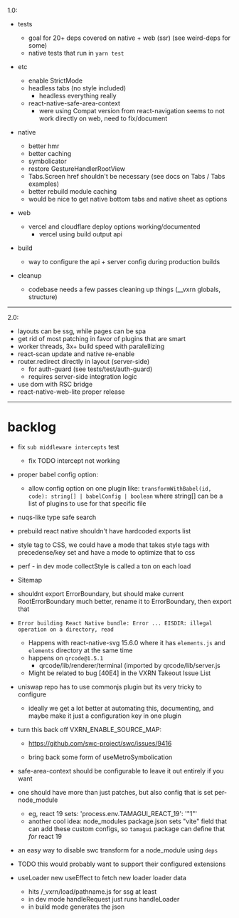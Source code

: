 1.0:

  - tests
    - goal for 20+ deps covered on native + web (ssr) (see weird-deps for some)
    - native tests that run in `yarn test`

  - etc
    - enable StrictMode
    - headless tabs (no style included)
      - headless everything really
    - react-native-safe-area-context
      - were using Compat version from react-navigation seems to not work directly on web, need to fix/document

  - native
    - better hmr
    - better caching
    - symbolicator
    - restore GestureHandlerRootView
    - Tabs.Screen href shouldn't be necessary (see docs on Tabs / Tabs examples)
    - better rebuild module caching
    - would be nice to get native bottom tabs and native sheet as options

  - web
    - vercel and cloudflare deploy options working/documented
      - vercel using build output api

  - build
    - way to configure the api + server config during production builds

  - cleanup
    - codebase needs a few passes cleaning up things (__vxrn globals, structure)

---

2.0:

  - layouts can be ssg, while pages can be spa
  - get rid of most patching in favor of plugins that are smart
  - worker threads, 3x+ build speed with paralellizing
  - react-scan update and native re-enable
  - router.redirect directly in layout (server-side)
    - for auth-guard (see tests/test/auth-guard)
    - requires server-side integration logic
  - use dom with RSC bridge
  - react-native-web-lite proper release

---

# backlog

- fix `sub middleware intercepts` test
  - fix TODO intercept not working

- proper babel config option:
  - allow config option on one plugin like: `transformWithBabel(id, code): string[] | babelConfig | boolean` where string[] can be a list of plugins to use for that specific file

- nuqs-like type safe search

- prebuild react native shouldn't have hardcoded exports list

- style tag to CSS, we could have a mode that takes style tags with precedense/key set and have a mode to optimize that to css

- perf - in dev mode collectStyle is called a ton on each load

- Sitemap

- shouldnt export ErrorBoundary, but should make current RootErrorBoundary much better, rename it to ErrorBoundary, then export that

- `Error building React Native bundle: Error ... EISDIR: illegal operation on a directory, read`
  - Happens with react-native-svg 15.6.0 where it has `elements.js` and `elements` directory at the same time
  - happens on `qrcode@1.5.1`
    - qrcode/lib/renderer/terminal (imported by qrcode/lib/server.js
  - Might be related to bug [40E4] in the VXRN Takeout Issue List

- uniswap repo has to use commonjs plugin but its very tricky to configure
  - ideally we get a lot better at automating this, documenting, and maybe make it just a configuration key in one plugin

- turn this back off VXRN_ENABLE_SOURCE_MAP:
  - https://github.com/swc-project/swc/issues/9416

  - bring back some form of useMetroSymbolication
- safe-area-context should be configurable to leave it out entirely if you want

- one should have more than just patches, but also config that is set per-node_module
  - eg, react 19 sets: 'process.env.TAMAGUI_REACT_19': '"1"'
  - another cool idea: node_modules package.json sets "vite" field that can add these custom configs, so `tamagui` package can define that *for* react 19

- an easy way to disable swc transform for a node_module using `deps`

- TODO this would probably want to support their configured extensions

- useLoader new useEffect to fetch new loader loader data
  - hits /_vxrn/load/pathname.js for ssg at least
  - in dev mode handleRequest just runs handleLoader
  - in build mode generates the json
